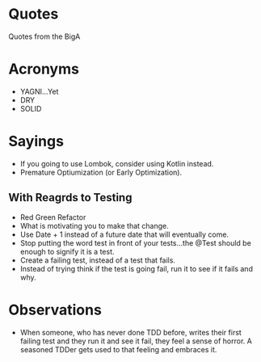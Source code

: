 # Quotes
Quotes from the BigA

# Acronyms
* YAGNI...Yet
* DRY
* SOLID

# Sayings
* If you going to use Lombok, consider using Kotlin instead.
* Premature Optiumization (or Early Optimization).

## With Reagrds to Testing
* Red Green Refactor
* What is motivating you to make that change.
* Use Date + 1 instead of a future date that will eventually come.
* Stop putting the word test in front of your tests...the @Test should be enough to signify it is a test.
* Create a failing test, instead of a test that fails.
* Instead of trying think if the test is going fail, run it to see if it fails and why.

# Observations
* When someone, who has never done TDD before, writes their first failing test and they run it and see it fail, they feel a sense of horror. A seasoned TDDer gets used to that feeling and embraces it.
